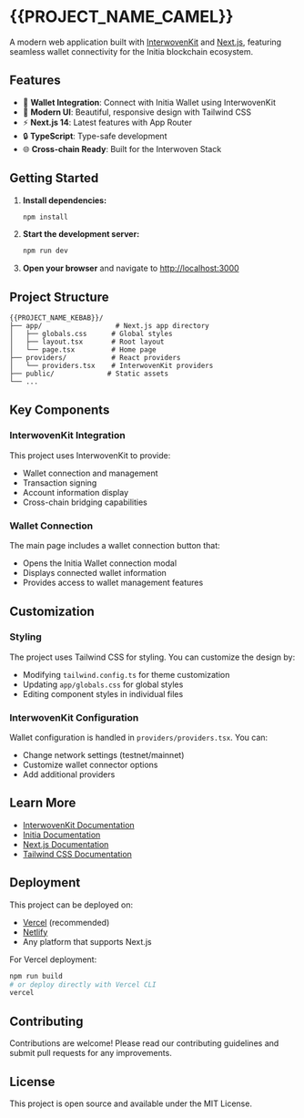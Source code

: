 # {{PROJECT_NAME_CAMEL}}

A modern web application built with [InterwovenKit](https://docs.initia.xyz/interwovenkit) and [Next.js](https://nextjs.org), featuring seamless wallet connectivity for the Initia blockchain ecosystem.

## Features

- 🔗 **Wallet Integration**: Connect with Initia Wallet using InterwovenKit
- 🎨 **Modern UI**: Beautiful, responsive design with Tailwind CSS
- ⚡ **Next.js 14**: Latest features with App Router
- 🔒 **TypeScript**: Type-safe development
- 🌐 **Cross-chain Ready**: Built for the Interwoven Stack

## Getting Started

1. **Install dependencies:**

   ```bash
   npm install
   ```

2. **Start the development server:**

   ```bash
   npm run dev
   ```

3. **Open your browser** and navigate to [http://localhost:3000](http://localhost:3000)

## Project Structure

```
{{PROJECT_NAME_KEBAB}}/
├── app/                  # Next.js app directory
│   ├── globals.css      # Global styles
│   ├── layout.tsx       # Root layout
│   └── page.tsx         # Home page
├── providers/           # React providers
│   └── providers.tsx    # InterwovenKit providers
├── public/             # Static assets
└── ...
```

## Key Components

### InterwovenKit Integration

This project uses InterwovenKit to provide:

- Wallet connection and management
- Transaction signing
- Account information display
- Cross-chain bridging capabilities

### Wallet Connection

The main page includes a wallet connection button that:

- Opens the Initia Wallet connection modal
- Displays connected wallet information
- Provides access to wallet management features

## Customization

### Styling

The project uses Tailwind CSS for styling. You can customize the design by:

- Modifying `tailwind.config.ts` for theme customization
- Updating `app/globals.css` for global styles
- Editing component styles in individual files

### InterwovenKit Configuration

Wallet configuration is handled in `providers/providers.tsx`. You can:

- Change network settings (testnet/mainnet)
- Customize wallet connector options
- Add additional providers

## Learn More

- [InterwovenKit Documentation](https://docs.initia.xyz/interwovenkit)
- [Initia Documentation](https://docs.initia.xyz)
- [Next.js Documentation](https://nextjs.org/docs)
- [Tailwind CSS Documentation](https://tailwindcss.com/docs)

## Deployment

This project can be deployed on:

- [Vercel](https://vercel.com) (recommended)
- [Netlify](https://netlify.com)
- Any platform that supports Next.js

For Vercel deployment:

```bash
npm run build
# or deploy directly with Vercel CLI
vercel
```

## Contributing

Contributions are welcome! Please read our contributing guidelines and submit pull requests for any improvements.

## License

This project is open source and available under the MIT License.
